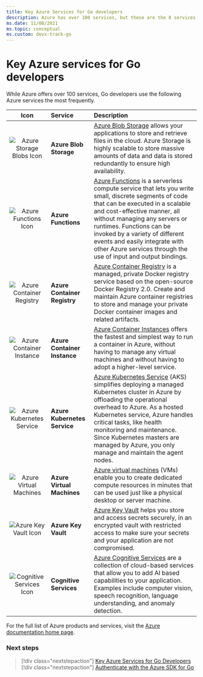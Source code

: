 ```yaml
---
title: Key Azure Services for Go developers
description: Azure has over 100 services, but these are the 8 services most frequently used by Go developers.
ms.date: 11/08/2021
ms.topic: conceptual
ms.custom: devx-track-go
---
```


# Key Azure services for Go developers

While Azure offers over 100 services, Go developers use the following Azure services the most frequently.

| Icon | Service | Description |
|:----:|:--------|:------------|
| ![Azure Storage Blobs Icon](./media/service-icons/blob-block-general.svg) | **Azure Blob Storage**   | [Azure Blob Storage](/azure/storage/blobs/) allows your applications to store and retrieve files in the cloud.  Azure Storage is highly scalable to store massive amounts of data and data is stored redundantly to ensure high availability. |
| ![Azure Functions Icon](./media/service-icons/function-app.svg) | **Azure Functions** | [Azure Functions](/azure/azure-functions/) is a serverless compute service that lets you write small, discrete segments of code that can be executed in a scalable and cost-effective manner, all without managing any servers or runtimes.  Functions can be invoked by a variety of different events and easily integrate with other Azure services through the use of input and output bindings.        |
| ![Azure Container Registry](./media/service-icons/container-registries.svg) | **Azure Container Registry** | [Azure Container Registry](/azure/container-registry/) is a managed, private Docker registry service based on the open-source Docker Registry 2.0. Create and maintain Azure container registries to store and manage your private Docker container images and related artifacts. |
| ![Azure Container Instance](./media/service-icons/containers-instances.svg) | **Azure Container Instance** | [Azure Container Instances](/azure/container-instances/) offers the fastest and simplest way to run a container in Azure, without having to manage any virtual machines and without having to adopt a higher-level service. |
| ![Azure Kubernetes Service](./media/service-icons/azure-kubernetes-service.svg) | **Azure Kubernetes Service** | [Azure Kubernetes Service](/azure/aks/) (AKS) simplifies deploying a managed Kubernetes cluster in Azure by offloading the operational overhead to Azure. As a hosted Kubernetes service, Azure handles critical tasks, like health monitoring and maintenance. Since Kubernetes masters are managed by Azure, you only manage and maintain the agent nodes. |
| ![Azure Virtual Machines](./media/service-icons/virtual-machine.svg) | **Azure Virtual Machines**   | [Azure virtual machines](/azure/virtual-machines/) (VMs) enable you to create dedicated compute resources in minutes that can be used just like a physical desktop or server machine. |
| ![Azure Key Vault Icon](./media/service-icons/key-vaults.svg) | **Azure Key Vault**   | [Azure Key Vault](/azure/key-vault/general/) helps you store and access secrets securely, in an encrypted vault with restricted access to make sure your secrets and your application are not compromised.   |
| ![Cognitive Services Icon](./media/service-icons/cognitive-services.svg) | **Cognitive Services**   | [Azure Cognitive Services](/azure/cognitive-services/) are a collection of cloud-based services that allow you to add AI based capabilities to your application.  Examples include computer vision, speech recognition, language understanding, and anomaly detection. |

For the full list of Azure products and services, visit the [Azure documentation home page](/azure/?product=all).

### Next steps

> [!div class="nextstepaction"]
> [Key Azure Services for Go Developers](key-azure-services-for-go.md)
> [!div class="nextstepaction"]
> [Authenticate with the Azure SDK for Go](azure-sdk-authentication.md)
